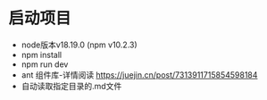 # 启动项目
* node版本v18.19.0 (npm v10.2.3)
* npm install
* npm run dev
* ant 组件库-详情阅读 https://juejin.cn/post/7313911715854598184
* 自动读取指定目录的.md文件